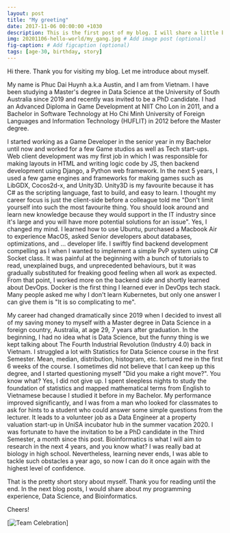 ```yaml
---
layout: post
title: "My greeting"
date: 2017-11-06 00:00:00 +1030
description: This is the first post of my blog. I will share a little bit about myself and motivations lead to this blog.
img: 20201106-hello-world/my_gang.jpg # Add image post (optional)
fig-caption: # Add figcaption (optional)
tags: [age-30, birthday, story]
---
```

Hi there. Thank you for visiting my blog. Let me introduce about myself.

My name is Phuc Dai Huynh a.k.a Austin, and I am from Vietnam. I have been studying a Master's degree in Data Science at the University of South Australia since 2019 and recently was invited to be a PhD candidate. I had an Advanced Diploma in Game Development at NIIT Cho Lon in 2011, and a Bachelor in Software Technology at Ho Chi Minh University of Foreign Languages and Information Technology (HUFLIT) in 2012 before the Master degree. 

I started working as a Game Developer in the senior year in my Bachelor until now and worked for a few Game studios as well as Tech start-ups. Web client development was my first job in which I was responsible for making layouts in HTML and writing logic code by JS, then backend development using Django, a Python web framework. In the next 5 years, I used a few game engines and frameworks for making games such as LibGDX, Cocos2d-x, and Unity3D. Unity3D is my favourite because it has C# as the scripting language, fast to build, and easy to learn. I thought my career focus is just the client-side before a colleague told me "Don't limit yourself into such the most favourite thing. You should look around and learn new knowledge because they would support in the IT industry since it's large and you will have more potential solutions for an issue". Yes, I changed my mind. I learned how to use Ubuntu, purchased a Macbook Air to experience MacOS, asked Senior developers about databases, optimizations, and ... developer life. I swiftly find backend development compelling as I when I wanted to implement a simple PvP system using C# Socket class. It was painful at the beginning with a bunch of tutorials to read, unexplained bugs, and unprecedented behaviours, but it was gradually substituted for freaking good feeling when all work as expected. From that point, I worked more on the backend side and shortly learned about DevOps. Docker is the first thing I learned ever in DevOps tech stack. Many people asked me why I don't learn Kubernetes, but only one answer I can give them is "It is so complicating to me".  

My career had changed dramatically since 2019 when I decided to invest all of my saving money to myself with a Master degree in Data Science in a foreign country, Australia, at age 29, 7 years after graduation. In the beginning, I had no idea what is Data Science, but the funny thing is we kept talking about The Fourth Industrial Revolution (Industry 4.0) back in Vietnam. I struggled a lot with Statistics for Data Science course in the first Semester. Mean, median, distribution, histogram, etc. tortured me in the first 6 weeks of the course. I sometimes did not believe that I can keep up this degree, and I started questioning myself "Did you make a right move?". You know what? Yes, I did not give up. I spent sleepless nights to study the foundation of statistics and mapped mathematical terms from English to Vietnamese because I studied it before in my Bachelor. My performance improved significantly, and I was from a man who looked for classmates to ask for hints to a student who could answer some simple questions from the lecturer. It leads to a volunteer job as a Data Engineer at a property valuation start-up in UniSA incubator hub in the summer vacation 2020. I was fortunate to have the invitation to be a PhD candidate in the Third Semester, a month since this post. Bioinformatics is what I will aim to research in the next 4 years, and you know what? I was really bad at biology in high school. Nevertheless, learning never ends, I was able to tackle such obstacles a year ago, so now I can do it once again with the highest level of confidence. 

That is the pretty short story about myself. Thank you for reading until the end. In the next blog posts, I would share about my programming experience, Data Science, and Bioinformatics.

Cheers!

[![Team Celebration]({{site.baseurl}}/assets/img/20201106-hello-world/team_celebration.jpg)]
